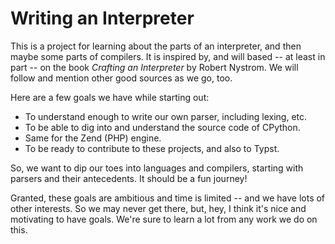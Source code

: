 # Writing an Interpreter

This is a project for learning about the parts of an interpreter,
and then maybe some parts of compilers. It is inspired by, and will
based -- at least in part -- on the book *Crafting an Interpreter*
by Robert Nystrom. We will follow and mention other good sources as
we go, too.

Here are a few goals we have while starting out:

+ To understand enough to write our own parser, including lexing, etc.
+ To be able to dig into and understand the source code of CPython.
+ Same for the Zend (PHP) engine.
+ To be ready to contribute to these projects, and also to Typst.

So, we want to dip our toes into languages and compilers, starting with
parsers and their antecedents. It should be a fun journey!

Granted, these goals are ambitious and time is limited -- and we have lots
of other interests. So we may never get there, but, hey, I think it's
nice and motivating to have goals. We're sure to learn a lot from
any work we do on this.
